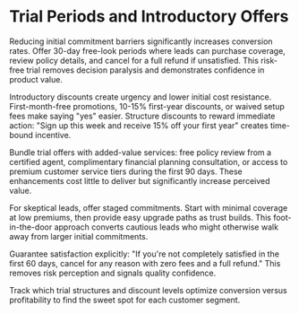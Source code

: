 # Trial Periods and Introductory Offers

Reducing initial commitment barriers significantly increases conversion rates. Offer 30-day free-look periods where leads can purchase coverage, review policy details, and cancel for a full refund if unsatisfied. This risk-free trial removes decision paralysis and demonstrates confidence in product value.

Introductory discounts create urgency and lower initial cost resistance. First-month-free promotions, 10-15% first-year discounts, or waived setup fees make saying "yes" easier. Structure discounts to reward immediate action: "Sign up this week and receive 15% off your first year" creates time-bound incentive.

Bundle trial offers with added-value services: free policy review from a certified agent, complimentary financial planning consultation, or access to premium customer service tiers during the first 90 days. These enhancements cost little to deliver but significantly increase perceived value.

For skeptical leads, offer staged commitments. Start with minimal coverage at low premiums, then provide easy upgrade paths as trust builds. This foot-in-the-door approach converts cautious leads who might otherwise walk away from larger initial commitments.

Guarantee satisfaction explicitly: "If you're not completely satisfied in the first 60 days, cancel for any reason with zero fees and a full refund." This removes risk perception and signals quality confidence.

Track which trial structures and discount levels optimize conversion versus profitability to find the sweet spot for each customer segment.

